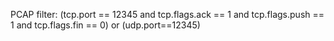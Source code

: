 PCAP filter:
	(tcp.port == 12345 and tcp.flags.ack == 1 and tcp.flags.push == 1 and tcp.flags.fin == 0) or (udp.port==12345)